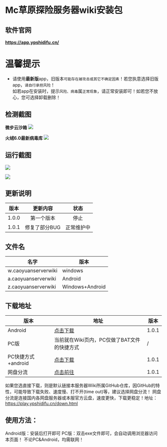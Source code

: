 # Mc草原探险服务器wiki安装包

## 软件官网
**https://app.ypshidifu.cn/**
# 温馨提示
- 请使用**最新版**app，旧版本`可能存在被攻击或其它不确定因素`！若您执意选择旧版app，`请自行承担风险`！<br>如若app在安装时，提示`风险、病毒`属`正常现象`，请正常安装即可！如若您不放心，您可选择卸载删除！

## 检测截图
**微步云沙箱**
![](https://img.yunr.us.kg/api/cfile/AgACAgUAAyEGAASO2xA4AAMsZ0FNpaektbelsIYEmDTnugarCXEAAo29MRtqAQhWRzbYBcmj8ksBAAMCAAN3AAM2BA)

**火绒6.0最新病毒库**
![](https://img.yunr.us.kg/api/cfile/AgACAgUAAyEGAASO2xA4AAMtZ0FN3px2AZ_GdFctzvFIar4Ut84AAo69MRtqAQhWZbEZ6sdVyFUBAAMCAAN5AAM2BA)

## 运行截图
![](https://img.yunr.us.kg/api/cfile/AgACAgUAAyEGAASO2xA4AAMuZ0FODftTSkIxHFhYm6fzZ6WFkHYAAo-9MRtqAQhWBSyKK-yZdfoBAAMCAAN3AAM2BA)

![](https://img.yunr.us.kg/api/cfile/AgACAgUAAyEGAASO2xA4AAMvZ0FOFykAAcelXUDndCvuPLfSBxdFAAKQvTEbagEIVixfmDHwGUyWAQADAgADeQADNgQ)

## 更新说明
| 版本 | 更新内容 | 状态 |
| :---: | :---: | :---: |
|1.0.0 | 第一个版本 | 停止 |
| 1.0.1 | 修复了部分BUG | 正常维护中 |

## 文件名
| 名字 | 版本 |
| --- | --- |
| w.caoyuanserverwiki | windows |
| a.caoyuanserverwiki | Android |
| z.caoyuanserverwiki | Windows+Android |

## 下载地址
| 版本 | 地址 | 版本 |
| --- | --- | --- |
| Android | [点击下载](https://github.com/yunshuangqwq/mccaoyuantxwiki/releases/download/1.0.1/a.caoyuanserverwiki.apk) | 1.0.1 |
| PC版| 当前就在Wiki页内，PC仅做了BAT文件的快捷方式 | / |
| PC快捷方式+android | [点击下载](https://github.com/yunshuangqwq/mccaoyuantxwiki/releases/download/1.0.1/z.caoyuanserverwiki.zip) | 1.0.1 |
| 网盘分流 | [点击前往](https://play.ypshidifu.cn/down.html) | 1.0.1 |


如果您选直接下载，则是默认链接本服务器Wiki所属GitHub仓库，因GitHub的特性，可能导致下载失败、速度慢、打不开(time out)等，建议选择网盘分流！
网盘分流是连接国内各网盘服务器或本服官方云盘，速度更快，下载更稳定！地址：https://play.ypshidifu.cn/down.html

## 使用方法：
Android版：安装后打开即可
PC版：双击exe文件即可，会自动调用浏览器访问本页面！
不论PC&Android，均需联网！
